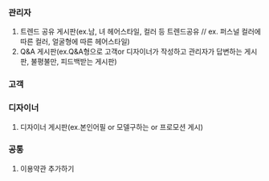 ### 관리자
1. 트렌드 공유 게시판(ex.남, 녀 헤어스타일, 컬러 등 트렌드공유 // ex. 퍼스널 컬러에 따른 컬러, 얼굴형에 따른 헤어스타일)
2. Q&A 게시판(ex.Q&A형으로 고객or 디자이너가 작성하고 관리자가 답변하는 게시판, 불평불만, 피드백받는 게시판)

### 고객



### 디자이너
1. 디자이너 게시판(ex.본인어필 or 모델구하는 or 프로모션 게시)


### 공통
1. 이용약관 추가하기
